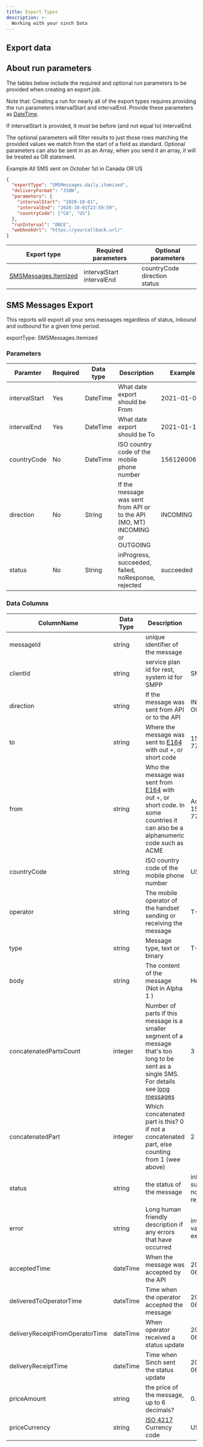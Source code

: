 ```yaml
---
title: Export Types
description: >-
  Working with your sinch Data
---
```


## Export data

## About run parameters

The tables below include the required and optional run parameters to be provided when creating an export job.

Note that:
Creating a run for nearly all of the export types requires providing the run parameters intervalStart and intervalEnd. Provide these parameters as [DateTime](/docs/data/exportapi/#working-with-date-and-time-fields).

If intervalStart is provided, it must be before (and not equal to) intervalEnd.

The optional parameters will filter results to just those rows matching the provided values we match from the start of a field as standard. Optional parameters can also be sent in as an Array, when you send it an array, it will be treated as OR statement.

Example All SMS sent on October 1st in Canada OR US

```json
{
  "exportType": "SMSMessages.daily.itemized",
  "deliveryFormat": "JSON",
  "parameters": {
    "intervalStart": "2020-10-01",
    "intervalEnd": "2020-10-01T23:59:59",
    "countryCode": ["CA", "US"]
  },
  "runInterval": "ONCE",
  "webhookUrl": "https://yourcallback.url/"
}
```

| Export type                                  | Required parameters           | Optional parameters                       |
| -------------------------------------------- | ----------------------------- | ----------------------------------------- |
| [SMSMessages.Itemized](#SMS-Messages-Export) | intervalStart</br>intervalEnd | countryCode</br>direction</br>status</br> |

## SMS Messages Export

This reports will export all your sms messages regardless of status, inbound and outbound for a given time period.

exportType: SMSMessages.Itemized

### Parameters

| Paramter      | Required | Data type | Description                                                                  | Example     |
| ------------- | -------- | --------- | ---------------------------------------------------------------------------- | ----------- |
| intervalStart | Yes      | DateTime  | What date export should be From                                              | 2021-01-01  |
| intervalEnd   | Yes      | DateTime  | What date export should be To                                                | 2021-01-15  |
| countryCode   | No       | DateTime  | ISO country code of the mobile phone number                                  | 15612600684 |
| direction     | No       | String    | If the message was sent from API or to the API (MO, MT) INCOMING or OUTGOING | INCOMING    |
| status        | No       | String    | inProgress, succeeded, failed, noResponse, rejected                          | succeeded   |

### Data Columns

| ColumnName                      | Data Type | Description                                                                                                                                                                                              | Example                                             |
| ------------------------------- | --------- | -------------------------------------------------------------------------------------------------------------------------------------------------------------------------------------------------------- | --------------------------------------------------- |
| messageId                       | string    | unique identifier of the message                                                                                                                                                                         |                                                     |
| clientId                        | string    | service plan id for rest, system id for SMPP                                                                                                                                                             | SMPPPUECGW0                                         |
| direction                       | string    | If the message was sent from API or to the API                                                                                                                                                           | INCOMING or OUTGOING                                |
| to                              | string    | Where the message was sent to [E164](https://en.wikipedia.org/wiki/E.164) with out +, or short code                                                                                                      | 15612600684, 7733                                   |
| from                            | string    | Who the message was sent from [E164](https://en.wikipedia.org/wiki/E.164) with out +, or short code. In some countries it can also be a alphanumeric code such as ACME                                   | Acme, 15612600684, 7733                             |
| countryCode                     | string    | ISO country code of the mobile phone number                                                                                                                                                              | US                                                  |
| operator                        | string    | The mobile operator of the handset sending or receiving the message                                                                                                                                      | T-Mobile                                            |
| type                            | string    | Message type, text or binary                                                                                                                                                                             | T-Mobile                                            |
| body                            | string    | The content of the message (Not in Alpha 1 )                                                                                                                                                             | Hello world                                         |
| concatenatedPartsCount          | integer   | Number of parts if this message is a smaller segment of a message that's too long to be sent as a single SMS. For details see [long messages](https://developers.sinch.com/docs/sms-guide#long-messages) | 3                                                   |
| concatenatedPart                | integer   | Which concatenated part is this? 0 if not a concatenated part, else counting from 1 (wee above)                                                                                                          | 2                                                   |
| status                          | string    | the status of the message                                                                                                                                                                                | inProgress, succeeded, failed, noResponse, rejected |
| error                           | string    | Long human friendly description if any errors that have occurred                                                                                                                                         | invalid destination, validity period expired, etc   |
| acceptedTime                    | dateTime  | When the message was accepted by the API                                                                                                                                                                 | 2007-11-06T16:34:41.020Z                            |
| deliveredToOperatorTime         | dateTime  | Time when the operator accepted the message                                                                                                                                                              | 2007-11-06T16:36:41.023Z                            |
| deliveryReceiptFromOperatorTime | dateTime  | When operator received a status update                                                                                                                                                                   | 2007-11-06T16:36:44.034Z                            |
| deliveryReceiptTime             | dateTime  | Time when Sinch sent the status update                                                                                                                                                                   | 2007-11-06T16:36:44.037Z                            |
| priceAmount                     | string    | the price of the message, up to 6 decimals?                                                                                                                                                              | 0.0005                                              |
| priceCurrency                   | string    | [ISO 4217](https://en.wikipedia.org/wiki/ISO_4217) Currency code                                                                                                                                         | USD                                                 |
